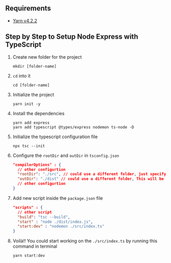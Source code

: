 ## Requirements

- [Yarn v4.2.2](https://yarnpkg.com/)

## Step by Step to Setup Node Express with TypeScript

1. Create new folder for the project

   ```console
   mkdir [folder-name]
   ```

1. `cd` into it

   ```console
   cd [folder-name]
   ```

1. Initialize the project

   ```console
   yarn init -y
   ```

1. Install the dependencies

   ```console
   yarn add express
   yarn add typescript @types/express nodemon ts-node -D
   ```

1. Initialize the typescript configuration file

   ```console
   npx tsc --init
   ```

1. Configure the `rootDir` and `outDir` in `tsconfig.json`

   ```json
   "compilerOptions" : {
     // other configurtion
     "rootDir": "./src", // could use a different folder, just specify the right folder that contain the *.ts file
     "outDir": "./dist" // could use a different folder, This will be the output folder that contain the *.js file
     // other configurtion
   }
   ```

1. Add new script inside the `package.json` file

   ```json
   "scripts" : {
     // other script
     "build": "tsc --build",
     "start" : "node ./dist/index.js",
     "start:dev" : "nodemon ./src/index.ts"
   }
   ```

1. Voilà!! You could start working on the `./src/index.ts` by running this command in terminal
   ```console
   yarn start:dev
   ```
